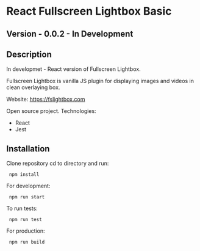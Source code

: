 # React Fullscreen Lightbox Basic
## Version - 0.0.2 - In Development
## Description
In developmet - React version of Fullscreen Lightbox.

Fullscreen Lightbox is vanilla JS plugin for displaying images and videos in clean overlaying box.

Website: https://fslightbox.com

Open source project. Technologies:
- React
- Jest

## Installation

Clone repository cd to directory and run:

```
 npm install
```

For development:
```
 npm run start
```

To run tests:
```
 npm run test
```

For production:
```
 npm run build
```

